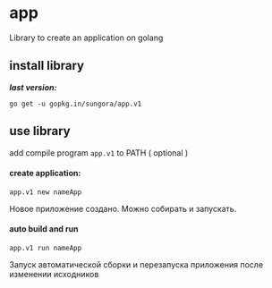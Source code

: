 # app

Library to create an application on golang

## install library

***last version:***

    go get -u gopkg.in/sungora/app.v1

## use library

add compile program `app.v1` to PATH ( optional ) 

#### create application:

    app.v1 new nameApp

Новое приложение создано. Можно собирать и запускать.

#### auto build and run

    app.v1 run nameApp

Запуск автоматической сборки и перезапуска приложения после изменении исходников
